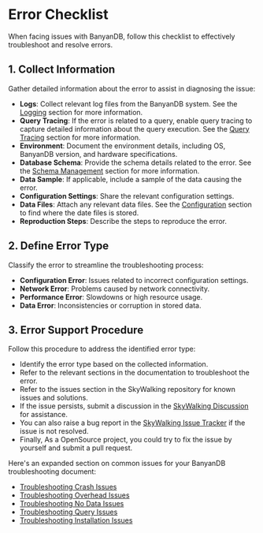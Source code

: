 # Error Checklist

When facing issues with BanyanDB, follow this checklist to effectively troubleshoot and resolve errors.

## 1. Collect Information

Gather detailed information about the error to assist in diagnosing the issue:

- **Logs**: Collect relevant log files from the BanyanDB system. See the [Logging](./observability.md#logging) section for more information.
- **Query Tracing**: If the error is related to a query, enable query tracing to capture detailed information about the query execution. See the [Query Tracing](./observability.md#query-tracing) section for more information.
- **Environment**: Document the environment details, including OS, BanyanDB version, and hardware specifications.
- **Database Schema**: Provide the schema details related to the error. See the [Schema Management](../interacting/bydbctl/schema/) section for more information.
- **Data Sample**: If applicable, include a sample of the data causing the error.
- **Configuration Settings**: Share the relevant configuration settings.
- **Data Files**: Attach any relevant data files. See the [Configuration](./configuration.md) section to find where the date files is stored.
- **Reproduction Steps**: Describe the steps to reproduce the error.

## 2. Define Error Type

Classify the error to streamline the troubleshooting process:

- **Configuration Error**: Issues related to incorrect configuration settings.
- **Network Error**: Problems caused by network connectivity.
- **Performance Error**: Slowdowns or high resource usage.
- **Data Error**: Inconsistencies or corruption in stored data.

## 3. Error Support Procedure

Follow this procedure to address the identified error type:

- Identify the error type based on the collected information.
- Refer to the relevant sections in the documentation to troubleshoot the error.
- Refer to the issues section in the SkyWalking repository for known issues and solutions.
- If the issue persists, submit a discussion in the [SkyWalking Discussion](https://github.com/apache/skywalking/discussions) for assistance.
- You can also raise a bug report in the [SkyWalking Issue Tracker](https://github.com/apache/skywalking/issues) if the issue is not resolved.
- Finally, As a OpenSource project, you could try to fix the issue by yourself and submit a pull request.

Here's an expanded section on common issues for your BanyanDB troubleshooting document:

- [Troubleshooting Crash Issues](./crash.md)
- [Troubleshooting Overhead Issues](./overhead.md)
- [Troubleshooting No Data Issues](./no-data.md)
- [Troubleshooting Query Issues](./query.md)
- [Troubleshooting Installation Issues](./install.md)
